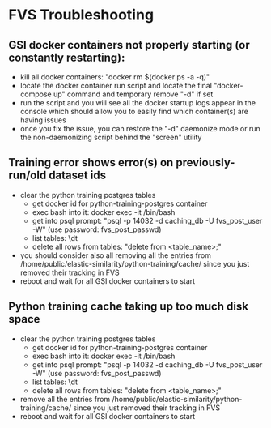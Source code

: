 
# FVS Troubleshooting

## GSI docker containers not properly starting (or constantly restarting):
* kill all docker containers: "docker rm $(docker ps -a -q)"
* locate the docker container run script and locate the final "docker-compose up" command and temporary remove "-d" if set
* run the script and you will see all the docker startup logs appear in the console which should allow you to easily find which container(s) are having issues
* once you fix the issue, you can restore the "-d" daemonize mode or run the non-daemonizing script behind the "screen" utility


## Training error shows error(s) on previously-run/old dataset ids
* clear the python training postgres tables
  * get docker id for python-training-postgres container
  * exec bash into it:  docker exec -it <ID> /bin/bash
  * get into psql prompt: "psql -p 14032 -d caching_db -U fvs_post_user -W" (use password: fvs_post_passwd)
  * list tables: \dt
  * delete all rows from tables: "delete from <table_name>;"
* you should consider also all removing all the entries from /home/public/elastic-similarity/python-training/cache/ since you just removed their tracking in FVS
* reboot and wait for all GSI docker containers to start

## Python training cache taking up too much disk space
* clear the python training postgres tables
  * get docker id for python-training-postgres container
  * exec bash into it:  docker exec -it <ID> /bin/bash
  * get into psql prompt: "psql -p 14032 -d caching_db -U fvs_post_user -W" (use password: fvs_post_passwd)
  * list tables: \dt
  * delete all rows from tables: "delete from <table_name>;"
* remove all the entries from /home/public/elastic-similarity/python-training/cache/ since you just removed their tracking in FVS
* reboot and wait for all GSI docker containers to start

